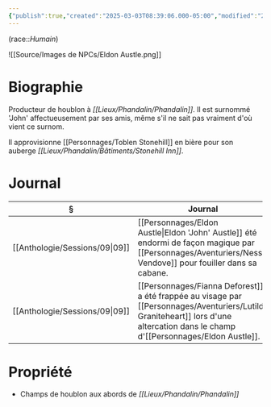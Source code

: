 ```yaml
---
{"publish":true,"created":"2025-03-03T08:39:06.000-05:00","modified":"2025-03-03T08:39:06.000-05:00","cssclasses":""}
---
```



(race::*Humain*)

![[Source/Images de NPCs/Eldon Austle.png]]

# Biographie

Producteur de houblon à *[[Lieux/Phandalin/Phandalin]]*. Il est surnommé 'John' affectueusement par ses amis, même s'il ne sait pas vraiment d'où vient ce surnom.

Il approvisionne [[Personnages/Toblen Stonehill]] en bière pour son auberge *[[Lieux/Phandalin/Bâtiments/Stonehill Inn]]*. 

# Journal

| §                                 | Journal                                                                                                                           |
| --------------------------------- | --------------------------------------------------------------------------------------------------------------------------------- |
| [[Anthologie/Sessions/09\|09]] | [[Personnages/Eldon Austle\|Eldon 'John' Austle]] été endormi de façon magique par [[Personnages/Aventuriers/Nessa Vendove]] pour fouiller dans sa cabane.            |
| [[Anthologie/Sessions/09\|09]] | [[Personnages/Fianna Deforest]] a été frappée au visage par [[Personnages/Aventuriers/Lutilda Graniteheart]] lors d'une altercation dans le champ d'[[Personnages/Eldon Austle]]. |




# Propriété

- Champs de houblon aux abords de *[[Lieux/Phandalin/Phandalin]]*


